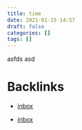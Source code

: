```yaml
---
title: time
date: 2021-01-15 14:57
draft: false
categories: []
tags: []
---
```


asfds asd

# Backlinks

- [inbox](inbox)

- [inbox](inbox)
